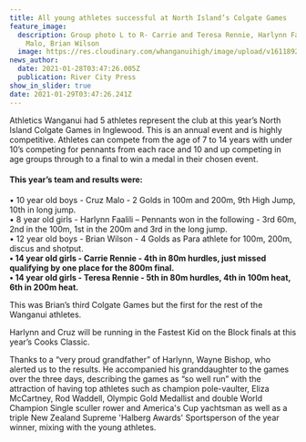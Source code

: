 ```yaml
---
title: All young athletes successful at North Island’s Colgate Games
feature_image:
  description: Group photo L to R- Carrie and Teresa Rennie, Harlynn Faalili, Cruz
    Malo, Brian Wilson
  image: https://res.cloudinary.com/whanganuihigh/image/upload/v1611892173/News/Carrie_and_Teresa_Rennie_Harlynn_Faalili_Cruz_Malo_Brian_Wilson.jpg
news_author:
  date: 2021-01-28T03:47:26.005Z
  publication: River City Press
show_in_slider: true
date: 2021-01-29T03:47:26.241Z
---
```

Athletics Wanganui had 5 athletes represent the club at this year’s North Island Colgate Games in Inglewood. This is an annual event and is highly competitive. Athletes can compete from the age of 7 to 14 years with under 10’s competing for pennants from each race and 10 and up competing in age groups through to a final to win a medal in their chosen event.

#### This year’s team and results were:  

• 10 year old boys - Cruz Malo - 2 Golds in 100m and 200m, 9th High Jump, 10th in long jump.  
• 8 year old girls - Harlynn Faalili – Pennants won in the following - 3rd 60m, 2nd in the 100m, 1st in the 200m and 3rd in the long jump.  
• 12 year old boys - Brian Wilson - 4 Golds as Para athlete for 100m, 200m, discus and shotput.  
**• 14 year old girls - Carrie Rennie - 4th in 80m hurdles, just missed qualifying by one place for the 800m final.**   
**• 14 year old girls - Teresa Rennie - 5th in 80m hurdles, 4th in 100m heat, 6th in 200m heat.**

This was Brian’s third Colgate Games but the first for the rest of the Wanganui athletes.

Harlynn and Cruz will be running in the Fastest Kid on the Block finals at this year’s Cooks Classic. 

Thanks to a “very proud grandfather” of Harlynn, Wayne Bishop, who alerted us to the results.  He accompanied his granddaughter to the games over the three days, describing the games as “so well run” with the attraction of having top athletes such as champion pole-vaulter, Eliza McCartney, Rod Waddell, Olympic Gold Medallist and double World Champion Single sculler rower and America's Cup yachtsman as well as  a triple New Zealand Supreme 'Halberg Awards' Sportsperson of the year winner, mixing with the young athletes. 
